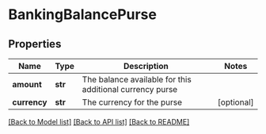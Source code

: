 # BankingBalancePurse

## Properties
Name | Type | Description | Notes
------------ | ------------- | ------------- | -------------
**amount** | **str** | The balance available for this additional currency purse | 
**currency** | **str** | The currency for the purse | [optional] 

[[Back to Model list]](../README.md#documentation-for-models) [[Back to API list]](../README.md#documentation-for-api-endpoints) [[Back to README]](../README.md)


